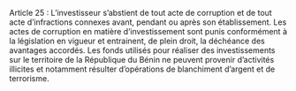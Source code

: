 Article 25 : L’investisseur s’abstient de tout acte de corruption et de tout acte d’infractions connexes avant, pendant ou après son établissement.
Les actes de corruption en matière d’investissement sont punis conformément à la législation en vigueur et entrainent, de plein droit, la déchéance des avantages accordés.
Les fonds utilisés pour réaliser des investissements sur le territoire de la République du Bénin ne peuvent provenir d’activités illicites et notamment résulter d’opérations de blanchiment d’argent et de terrorisme.